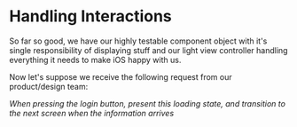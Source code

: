 # Handling Interactions

So far so good, we have our highly testable component object with it's single responsibility of displaying stuff and our light view controller handling everything it needs to make iOS happy with us.

Now let's suppose we receive the following request from our product/design team:

_When pressing the login button, present this loading state, and transition to the next screen when the information arrives_